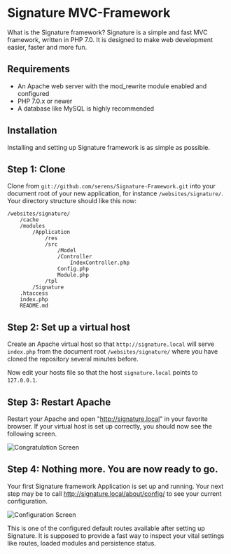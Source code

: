 Signature MVC-Framework
=======================

What is the Signature framework? Signature is a simple and fast MVC framework, written in PHP 7.0. It is designed to make web development easier, faster and more fun.

Requirements
------------

 * An Apache web server with the mod_rewrite module enabled and configured
 * PHP 7.0.x or newer
 * A database like MySQL is highly recommended

Installation
------------

Installing and setting up Signature framework is as simple as possible.

Step 1: Clone
---------------------------

Clone from `git://github.com/serens/Signature-Framework.git` into your document root of your new application, for instance `/websites/signature/`. Your directory structure should like this now:

    /websites/signature/
        /cache
        /modules
            /Application
                /res
                /src
                    /Model
                    /Controller
                        IndexController.php
                    Config.php
                    Module.php
                /tpl
            /Signature
        .htaccess
        index.php
        README.md

Step 2: Set up a virtual host
-----------------------------

Create an Apache virtual host so that `http://signature.local` will serve `index.php` from the document root `/websites/signature/` where you have cloned the repository several minutes before.

Now edit your hosts file so that the host `signature.local` points to `127.0.0.1`.

Step 3: Restart Apache
----------------------

Restart your Apache and open "http://signature.local" in your favorite browser. If your virtual host is set up correctly, you should now see the following screen.

![Congratulation Screen](http://signature-framework.com/images/contratulation.png)

Step 4: Nothing more. You are now ready to go.
----------------------------------------------

Your first Signature framework Application is set up and running. Your next step may be to call http://signature.local/about/config/ to see your current configuration.

![Configuration Screen](http://signature-framework.com/images/aboutconfig.png)

This is one of the configured default routes available after setting up Signature. It is supposed to provide a fast way to inspect your vital settings like routes, loaded modules and persistence status.
